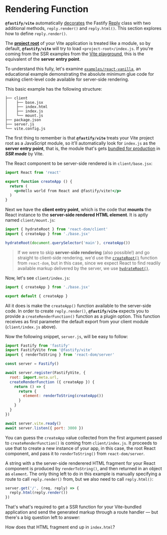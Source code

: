 # Rendering Function

**`@fastify/vite`** automatically [decorates](https://www.fastify.io/docs/latest/Reference/Decorators/) the Fastify [Reply](https://www.fastify.io/docs/latest/Reference/Reply/) class with two additional methods, `reply.render()` and `reply.html()`. This section explores how to define `reply.render()`.

The [**project root**](https://vitejs.dev/guide/#index-html-and-project-root) of your Vite application is treated like a module, so by default, **`@fastify/vite`** will try to load `<project-root>/index.js`. If you're coming from the SSR examples from the [Vite playground](https://github.com/vitejs/vite/tree/main/packages/playground), this is the equivalent of the **server entry point**. 


To understand this fully, let's examine [`examples/react-vanilla`](https://github.com/fastify/fastify-vite/tree/dev/examples/react-vanilla), an educational example demonstrating the absolute minimum glue code for making client-level code available for server-side rendering. 

This basic example has the following structure:

```
├── client
│    ├── base.jsx
│    ├── index.html
│    ├── index.js
│    └── mount.js
├── package.json
├── server.js
└── vite.config.js
```

The first thing to remember is that **`@fastify/vite`** treats your Vite project root as a JavaScript module, so it'll automatically look for `index.js` as the **server entry point**, that is, the module that's gets [bundled for production](https://vitejs.dev/guide/ssr.html#building-for-production) in **_SSR mode_** by Vite.

The React component to be server-side rendered is in `client/base.jsx`:

```jsx
import React from 'react'

export function createApp () {
  return (
    <p>Hello world from React and @fastify/vite!</p>
  )
}
```

Next we have the **client entry point**, which is the code that **mounts** the React instance to the **server-side rendered HTML element**. It is aptly named `client/mount.js`:

```js
import { hydrateRoot } from 'react-dom/client'
import { createApp } from './base.jsx'

hydrateRoot(document.querySelector('main'), createApp())
```

> If we were to skip **server-side rendering** (also possible!) and go straight to client-side rendering, we'd use the [`createRoot()`](https://reactjs.org/docs/react-dom-client.html#createroot) function from `react-dom`, but in this case, since we expect React to find readily available markup delivered by the server, we use [`hydrateRoot()`](https://reactjs.org/docs/react-dom-client.html#hydrateroot).

Now, let's see `client/index.js`:

```js
import { createApp } from './base.jsx'

export default { createApp }
```

All it does is make the `createApp()` function available to the server-side code. In order to create `reply.render()`, **`@fastify/vite`** expects you to provide a `createRenderFunction()` function as a plugin option. This function receives as first parameter the default export from your client module (`client/index.js` above).

Now the following snippet, `server.js`, will be easy to follow:

```js
import Fastify from 'fastify'
import FastifyVite from '@fastify/vite'
import { renderToString } from 'react-dom/server'

const server = Fastify()

await server.register(FastifyVite, { 
  root: import.meta.url, 
  createRenderFunction ({ createApp }) {
    return () => {
      return {
        element: renderToString(createApp())
      }
    }
  }
})

await server.vite.ready()
await server.listen({ port: 3000 })
```

You can guess the `createApp` value collected from the first argument passed to `createRenderFunction()` is coming from `client/index.js`. It proceeds to use that to create a new instance of your app, in this case, the root React component, and pass it to `renderToString()` from `react-dom/server`.

A string with a the server-side renderered HTML fragment for your React component is produced by `renderToString()`, and then returned in an object as `element`. The only thing left to do in this example is manually specifying a route to call `reply.render()` from, but we also need to call `reply.html()`:

```js
server.get('/', (req, reply) => {
  reply.html(reply.render())
})
```

That's what's required to get a SSR function for your Vite-bundled application and send the generated markup through a route handler — but there's a big question left to answer: 

How does that HTML fragment end up in `index.html`? 
